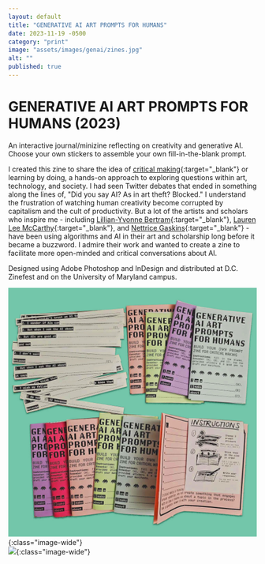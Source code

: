 ```yaml
---
layout: default
title: "GENERATIVE AI ART PROMPTS FOR HUMANS"
date: 2023-11-19 -0500
category: "print"
image: "assets/images/genai/zines.jpg"
alt: ""
published: true
---
```


# GENERATIVE AI ART PROMPTS FOR HUMANS (2023)

An interactive journal/minizine reflecting on creativity and generative AI. Choose your own stickers to assemble your own fill-in-the-blank prompt.   

I created this zine to share the idea of [critical making](https://www.conceptlab.com/criticalmaking/){:target="_blank"} or learning by doing, a hands-on approach to exploring questions within art, technology, and society. I had seen Twitter debates that ended in something along the lines of, "Did you say AI? As in art theft? Blocked." I understand the frustration of watching human creativity become corrupted by capitalism and the cult of productivity. But a lot of the artists and scholars who inspire me - including [Lillian-Yvonne Bertram](https://www.lillianyvonnebertram.com/){:target="_blank"}, [Lauren Lee McCarthy](https://lauren-mccarthy.com/){:target="_blank"}, and [Nettrice Gaskins](https://www.nettricegaskins.com/){:target="_blank"} - have been using algorithms and AI in their art and scholarship long before it became a buzzword. I admire their work and wanted to create a zine to facilitate more open-minded and critical conversations about AI.   

Designed using Adobe Photoshop and InDesign and distributed at D.C. Zinefest and on the University of Maryland campus.

![](assets/images/genai/zines.jpg){:class="image-wide"}  
![](assets/images/genai/flipthrough.gif){:class="image-wide"}  
